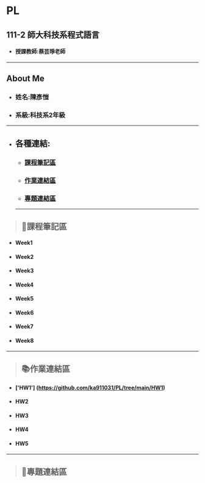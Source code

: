 # PL
## 111-2 師大科技系程式語言
+ #### 授課教師:蔡芸琤老師

*****
## About Me
  + ### 姓名:陳彥愷
  + ### 系級:科技系2年級
  
*****
+ ## 各種連結:
  + ### [課程筆記區](#notes)
  + ### [作業連結區](#homework)
  + ### [專題連結區](#works)
  
  *****
> ## <h2 id="notes">📝課程筆記區</h2>
+ #### Week1

+ #### Week2

+ #### Week3

+ #### Week4

+ #### Week5

+ #### Week6

+ #### Week7
 
+ #### Week8

*****
> ## <h2 id="homework">📚作業連結區</h2>
+ #### ['HW1'] (https://github.com/ka911031/PL/tree/main/HW1)
+ #### HW2
+ #### HW3
+ #### HW4
+ #### HW5
*****
> ### <h2 id="works">💼專題連結區</h2>
